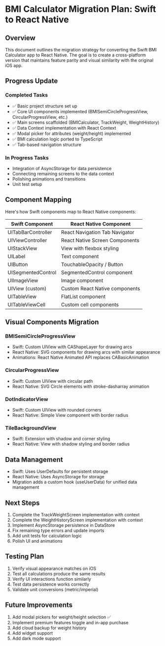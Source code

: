 # BMI Calculator Migration Plan: Swift to React Native

## Overview
This document outlines the migration strategy for converting the Swift BMI Calculator app to React Native. The goal is to create a cross-platform version that maintains feature parity and visual similarity with the original iOS app.

## Progress Update

### Completed Tasks
- ✅ Basic project structure set up
- ✅ Core UI components implemented (BMISemiCircleProgressView, CircularProgressView, etc.)
- ✅ Main screens scaffolded (BMICalculator, TrackWeight, WeightHistory)
- ✅ Data Context implementation with React Context
- ✅ Modal picker for attributes (weight/height) implemented
- ✅ BMI calculation logic ported to TypeScript
- ✅ Tab-based navigation structure

### In Progress Tasks
- Integration of AsyncStorage for data persistence
- Connecting remaining screens to the data context
- Polishing animations and transitions
- Unit test setup

## Component Mapping
Here's how Swift components map to React Native components:

| Swift Component | React Native Component |
|-----------------|------------------------|
| UITabBarController | React Navigation Tab Navigator |
| UIViewController | React Native Screen Components |
| UIStackView | View with flexbox styling |
| UILabel | Text component |
| UIButton | TouchableOpacity / Button |
| UISegmentedControl | SegmentedControl component |
| UIImageView | Image component |
| UIView (custom) | Custom React Native components |
| UITableView | FlatList component |
| UITableViewCell | Custom cell components |

## Visual Components Migration

### BMISemiCircleProgressView
- Swift: Custom UIView with CAShapeLayer for drawing arcs
- React Native: SVG components for drawing arcs with similar appearance
- Animations: React Native Animated API replaces CABasicAnimation

### CircularProgressView
- Swift: Custom UIView with circular path
- React Native: SVG Circle elements with stroke-dasharray animation

### DotIndicatorView
- Swift: Custom UIView with rounded corners
- React Native: Simple View component with border radius

### TileBackgroundView
- Swift: Extension with shadow and corner styling
- React Native: View with shadow styling and border radius

## Data Management
- Swift: Uses UserDefaults for persistent storage
- React Native: Uses AsyncStorage for storage
- Migration adds a custom hook (useUserData) for unified data management

## Next Steps
1. Complete the TrackWeightScreen implementation with context
2. Complete the WeightHistoryScreen implementation with context
3. Implement AsyncStorage persistence in DataStore
4. Fix remaining type errors and update imports
5. Add unit tests for calculation logic
6. Polish UI and animations

## Testing Plan
1. Verify visual appearance matches on iOS
2. Test all calculations produce the same results
3. Verify UI interactions function similarly
4. Test data persistence works correctly
5. Validate unit conversions (metric/imperial)

## Future Improvements
1. Add modal pickers for weight/height selection ✅
2. Implement premium features toggle and in-app purchase
3. Add cloud backup for weight history
4. Add widget support 
5. Add dark mode support 